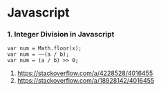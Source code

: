 # Javascript 

### 1. Integer Division in Javascript
```javascript=
var num = Math.floor(x);
var num = ~~(a / b);
var num = (a / b) >> 0;
```
1. https://stackoverflow.com/a/4228528/4016455
2. https://stackoverflow.com/a/18928142/4016455